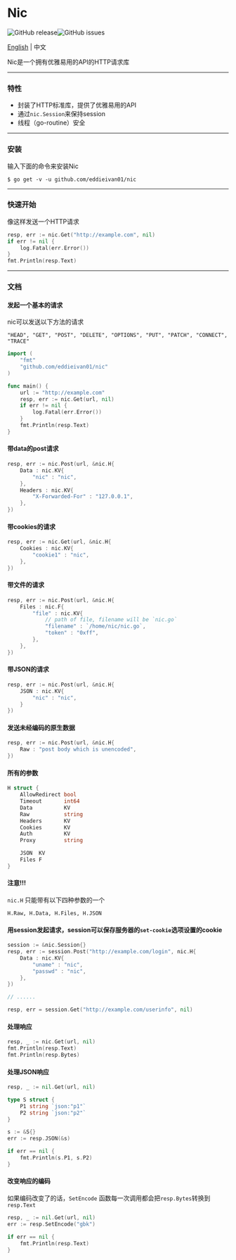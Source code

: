 # Nic

![GitHub release](https://img.shields.io/github/release/eddieivan01/nic.svg?label=nic)![GitHub issues](https://img.shields.io/github/issues/eddieivan01/nic.svg)

[English](https://github.com/EddieIvan01/nic/blob/master/README.md) | 中文

Nic是一个拥有优雅易用的API的HTTP请求库

***

### 特性

+ 封装了HTTP标准库，提供了优雅易用的API
+ 通过`nic.Session`来保持session
+ 线程（go-routine）安全

***

### 安装

输入下面的命令来安装Nic

```
$ go get -v -u github.com/eddieivan01/nic
```

***

### 快速开始

像这样发送一个HTTP请求

```go
resp, err := nic.Get("http://example.com", nil)
if err != nil {
    log.Fatal(err.Error())
}
fmt.Println(resp.Text)
```

***

### 文档

#### 发起一个基本的请求

nic可以发送以下方法的请求

`"HEAD", "GET", "POST", "DELETE", "OPTIONS", "PUT", "PATCH", "CONNECT", "TRACE"`

```go
import (
	"fmt"
    "github.com/eddieivan01/nic"
)

func main() {
    url := "http://example.com"
    resp, err := nic.Get(url, nil)
    if err != nil {
        log.Fatal(err.Error())
    }
    fmt.Println(resp.Text)
}
```

#### 带data的post请求

```go
resp, err := nic.Post(url, &nic.H{
    Data : nic.KV{
        "nic" : "nic",
    },
    Headers : nic.KV{
        "X-Forwarded-For" : "127.0.0.1",
    },
})
```

#### 带cookies的请求

```go
resp, err := nic.Get(url, &nic.H{
    Cookies : nic.KV{
        "cookie1" : "nic",
    },
})
```

#### 带文件的请求

```go
resp, err := nic.Post(url, &nic.H{
    Files : nic.F{
        "file" : nic.KV{
            // path of file, filename will be `nic.go`
            "filename" : `/home/nic/nic.go`,
            "token" : "0xff",
        },
    },
})
```

#### 带JSON的请求

```go
resp, err := nic.Post(url, &nic.H{
    JSON : nic.KV{
        "nic" : "nic",
    }
})
```

#### 发送未经编码的原生数据

```go
resp, err := nic.Post(url, &nic.H{
    Raw : "post body which is unencoded",
})
```

#### 所有的参数

```go
H struct {
    AllowRedirect bool
    Timeout       int64
    Data          KV
    Raw           string
    Headers       KV
    Cookies       KV
    Auth          KV
    Proxy         string

    JSON  KV
    Files F
}
```

#### 注意!!!

`nic.H` 只能带有以下四种参数的一个

`H.Raw, H.Data, H.Files, H.JSON`

#### 用session发起请求，session可以保存服务器的`set-cookie`选项设置的cookie

```go
session := &nic.Session{}
resp, err := session.Post("http://example.com/login", nic.H{
    Data : nic.KV{
        "uname" : "nic",
        "passwd" : "nic",
    },
})

// ......

resp, err = session.Get("http://example.com/userinfo", nil)
```

#### 处理响应

```go
resp, _ := nic.Get(url, nil)
fmt.Println(resp.Text)
fmt.Println(resp.Bytes)
```

#### 处理JSON响应

```go
resp, _ := nil.Get(url, nil)

type S struct {
    P1 string `json:"p1"`
    P2 string `json:"p2"`
}

s := &S{}
err := resp.JSON(&s)

if err == nil {
    fmt.Println(s.P1, s.P2)
}
```

#### 改变响应的编码

如果编码改变了的话，`SetEncode` 函数每一次调用都会把`resp.Bytes`转换到`resp.Text`

```go
resp, _ := nil.Get(url, nil)
err := resp.SetEncode("gbk")

if err == nil {
    fmt.Println(resp.Text)
}
```

